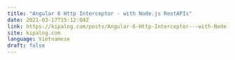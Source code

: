 ```yaml
---
title: "Angular 6 Http Interceptor - with Node.js RestAPIs"
date: 2021-03-17T15:12:04Z
link: https://kipalog.com/posts/Angular-6-Http-Interceptor---with-Node-js-RestAPIs-d1d5ff6d-1b71-4247-a546-4fe5dd088ee0?utm_medium=RSS&utm_source=news.12bit.vn
site: kipalog.com
language: Vietnamese
draft: false
---
```


